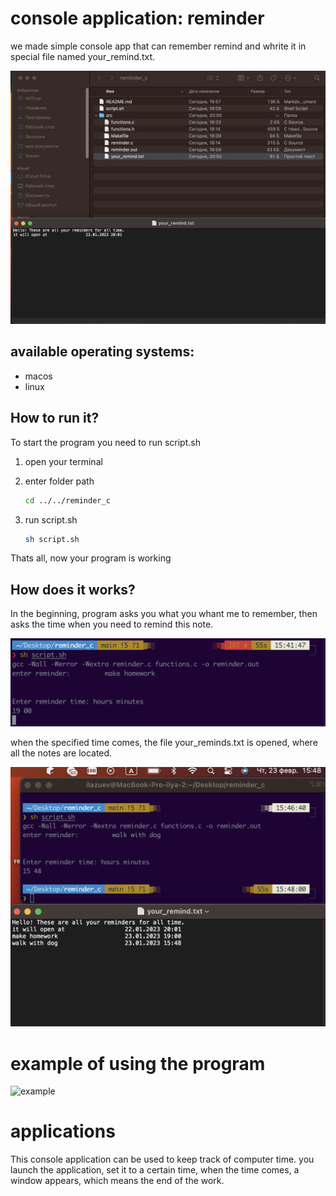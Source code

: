 # console application: reminder

we made simple console app that can remember remind and whrite it in special file named your_remind.txt.

![files](pic/files.png)

## available operating systems:
- macos
- linux


## How to run it?
To start the program you need to run script.sh
1. open your terminal
2. enter folder path
    ```bash
    cd ../../reminder_c
    ```

3. run script.sh
    ```bash
    sh script.sh
    ```

Thats all, now your program is working

## How does it works?

In the beginning, program asks you what you whant me to remember, then asks the time when you need to remind this note.

![sample](pic/sample.png)

when the specified time comes, the file your_reminds.txt is opened, where all the notes are located.

![your_input.txt](pic/your_remind.png)

# example of using the program
![example](gif/sample.gif)

# applications

This console application can be used to keep track of computer time.
you launch the application, set it to a certain time, when the time comes, a window appears, which means the end of the work.